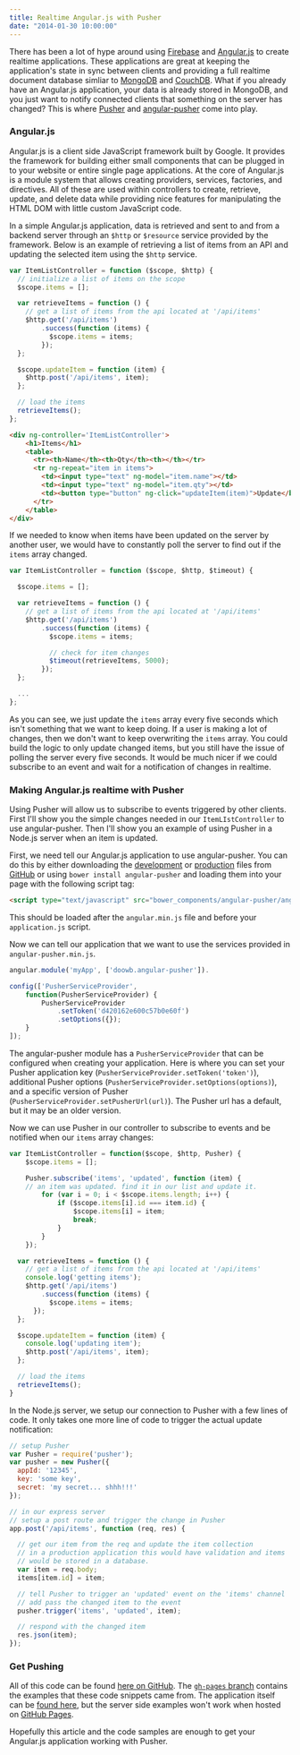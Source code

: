 ```yaml
---
title: Realtime Angular.js with Pusher
date: "2014-01-30 10:00:00"
---
```


There has been a lot of hype around using [Firebase](https://www.firebase.com/) and [Angular.js](http://angularjs.org/) to create realtime applications. These applications are great at keeping the application's state in sync between clients and providing a full realtime document database simliar to [MongoDB](http://www.mongodb.org/) and [CouchDB](http://couchdb.apache.org/). What if you already have an Angular.js application, your data is already stored in MongoDB, and you just want to notify connected clients that something on the server has changed? This is where [Pusher](http://pusher.com/) and [angular-pusher](https://github.com/doowb/angular-pusher) come into play.

### Angular.js

Angular.js is a client side JavaScript framework built by Google. It provides the framework for building either small components that can be plugged in to your website or entire single page applications. At the core of Angular.js is a module system that allows creating providers, services, factories, and directives. All of these are used within controllers to create, retrieve, update, and delete data while providing nice features for manipulating the HTML DOM with little custom JavaScript code.

In a simple Angular.js application, data is retrieved and sent to and from a backend server through an `$http` or `$resource` service provided by the framework. Below is an example of retrieving a list of items from an API and updating the selected item using the `$http` service.

```js
var ItemListController = function ($scope, $http) {
  // initialize a list of items on the scope
  $scope.items = [];

  var retrieveItems = function () {
    // get a list of items from the api located at '/api/items'
    $http.get('/api/items')
    	.success(function (items) {
	      $scope.items = items;
	    });
  };

  $scope.updateItem = function (item) {
    $http.post('/api/items', item);
  };

  // load the items
  retrieveItems();
};
```

```html
<div ng-controller='ItemListController'>
	<h1>Items</h1>
	<table>
	  <tr><th>Name</th><th>Qty</th><th></th></tr>
	  <tr ng-repeat="item in items">
	    <td><input type="text" ng-model="item.name"></td>
	    <td><input type="text" ng-model="item.qty"></td>
	    <td><button type="button" ng-click="updateItem(item)">Update</button></td>
	  </tr>
	</table>
</div>
```

If we needed to know when items have been updated on the server by another user, we would have to constantly poll the server to find out if the `items` array changed.

```javascript
var ItemListController = function ($scope, $http, $timeout) {

  $scope.items = [];

  var retrieveItems = function () {
    // get a list of items from the api located at '/api/items'
    $http.get('/api/items')
    	.success(function (items) {
	      $scope.items = items;

	      // check for item changes
	      $timeout(retrieveItems, 5000);
	    });
  };

  ...
};
```

As you can see, we just update the `items` array every five seconds which isn't something that we want to keep doing. If a user is making a lot of changes, then we don't want to keep overwriting the `items` array. You could build the logic to only update changed items, but you still have the issue of polling the server every five seconds. It would be much nicer if we could subscribe to an event and wait for a notification of changes in realtime.

### Making Angular.js realtime with Pusher

Using Pusher will allow us to subscribe to events triggered by other clients. First I'll show you the simple changes needed in our `ItemLIstController` to use angular-pusher. Then I'll show you an example of using Pusher in a Node.js server when an item is updated.

First, we need tell our Angular.js application to use angular-pusher. You can do this by either downloading the [development](https://github.com/doowb/angular-pusher/blob/master/angular-pusher.js) or [production](https://github.com/doowb/angular-pusher/blob/master/angular-pusher.min.js) files from [GitHub](https://github.com/doowb/angular-pusher/blob/master) or using `bower install angular-pusher` and loading them into your page with the following script tag:

```html
<script type="text/javascript" src="bower_components/angular-pusher/angular-pusher.min.js"></script>
```

This should be loaded after the `angular.min.js` file and before your `application.js` script.

Now we can tell our application that we want to use the services provided in `angular-pusher.min.js`.

```javascript
angular.module('myApp', ['doowb.angular-pusher']).

config(['PusherServiceProvider',
	function(PusherServiceProvider) {
		PusherServiceProvider
			.setToken('d420162e600c57b0e60f')
			.setOptions({});
	}
]);
```

The angular-pusher module has a `PusherServiceProvider` that can be configured when creating your application. Here is where you can set your Pusher application key (`PusherServiceProvider.setToken('token')`), additional Pusher options (`PusherServiceProvider.setOptions(options)`), and a specific version of Pusher (`PusherServiceProvider.setPusherUrl(url)`). The Pusher url has a default, but it may be an older version.

Now we can use Pusher in our controller to subscribe to events and be notified when our `items` array changes:

```javascript
var ItemListController = function($scope, $http, Pusher) {
	$scope.items = [];

	Pusher.subscribe('items', 'updated', function (item) {
    // an item was updated. find it in our list and update it.
		for (var i = 0; i < $scope.items.length; i++) {
			if ($scope.items[i].id === item.id) {
				$scope.items[i] = item;
				break;
			}
		}
	});

  var retrieveItems = function () {
    // get a list of items from the api located at '/api/items'
    console.log('getting items');
    $http.get('/api/items')
    	.success(function (items) {
	      $scope.items = items;
      });
  };

  $scope.updateItem = function (item) {
  	console.log('updating item');
    $http.post('/api/items', item);
  };

  // load the items
  retrieveItems();
}
```

In the Node.js server, we setup our connection to Pusher with a few lines of code. It only takes one more line of code to trigger the actual update notification:

```javascript
// setup Pusher
var Pusher = require('pusher');
var pusher = new Pusher({
  appId: '12345',
  key: 'some key',
  secret: 'my secret... shhh!!!'
});

// in our express server
// setup a post route and trigger the change in Pusher
app.post('/api/items', function (req, res) {

  // get our item from the req and update the item collection
  // in a production application this would have validation and items
  // would be stored in a database.
  var item = req.body;
  items[item.id] = item;

  // tell Pusher to trigger an 'updated' event on the 'items' channel
  // add pass the changed item to the event
  pusher.trigger('items', 'updated', item);

  // respond with the changed item
  res.json(item);
});

```

### Get Pushing

All of this code can be found [here on GitHub](https://github.com/doowb/angular-pusher). The [`gh-pages` branch](https://github.com/doowb/angular-pusher/tree/gh-pages) contains the examples that these code snippets came from. The application itself can be [found here](http://doowb.github.io/angular-pusher), but the server side examples won't work when hosted on [GitHub Pages](http://pages.github.com/).

Hopefully this article and the code samples are enough to get your Angular.js application working with Pusher.
